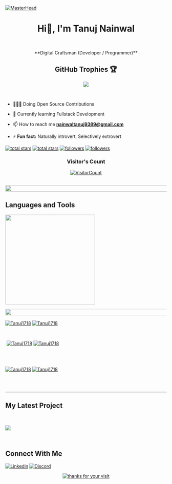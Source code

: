 [![MasterHead](https://media1.giphy.com/headers/GitHub/w8ZJLtJbmuph.gif)](https://jainsparsh5.io)

<h1 align="center"> Hi👋, I'm Tanuj Nainwal</h1>
<br /> 

<p align="center">**Digital Craftsman (Developer / Programmer)**<p/>

 <h2> <summary align="center">GitHub Trophies 🏆</summary></h2>
<p align="center">
  <a href="https://github-profile-trophy.vercel.app/?username=&theme=gruvbox">
    <img src="https://github-profile-trophy.vercel.app/?username=tanuj1718&theme=gruvbox"/>
  </a>
</p>
                    

<p align="left">
<br/> 
 
  - 👨🏻‍💻 Doing Open Source Contributions
 
  - 🌱 Currently learning Fullstack Development
  
  - 📫 How to reach me **nainwaltanuj9389@gmail.com**

  - ⚡ **Fun fact:** Naturally introvert, Selectively extrovert
<p align="left"> 
  <a href="https://github.com/Tanuj1718?tab=repositories&sort=stargazers#gh-light-mode-only">
    <img alt="total stars" title="Total stars on GitHub" src="https://custom-icon-badges.demolab.com/github/stars/Tanuj1718?color=3ea97d&style=for-the-badge&labelColor=40b682&logo=star#gh-light-mode-only"/></a>
  
  <a href="https://github.com/Tanuj1718?tab=repositories&sort=stargazers#gh-dark-mode-only">
    <img alt="total stars" title="Total stars on GitHub" src="https://custom-icon-badges.demolab.com/github/stars/Tanuj1718?color=655489&style=for-the-badge&labelColor=c691e9&logo=star#gh-dark-mode-only"/></a>
  
  <a href="https://github.com/Tanuj1718?tab=followers#gh-light-mode-only">
    <img alt="followers" title="Follow me on Github" src="https://custom-icon-badges.demolab.com/github/followers/Tanuj1718?color=2c4954&labelColor=2c3e50&style=for-the-badge&logo=person-add&label=Follow&logoColor=white#gh-light-mode-only"/></a>
  <a href="https://github.com/Tanuj1718?tab=followers#gh-dark-mode-only">
    <img alt="followers" title="Follow me on Github" src="https://custom-icon-badges.demolab.com/github/followers/Tanuj1718?color=dacc84&labelColor=f9e692&style=for-the-badge&logo=person-add&label=Follow&logoColor=white#gh-dark-mode-only"/></a>
</p>
<h3 align="center">Visitor's Count</h3>
<a align="center" href="https://profile-counter.glitch.me/{Tanuj1718}/count.svg">
  
  ![VisitorCount](https://profile-counter.glitch.me/{Tanuj1718}/count.svg)  
  
</a>
<br />

                    
<img src="https://i.imgur.com/dBaSKWF.gif" height="20" width="1000"> 

<h2>Languages and Tools</h2> 
<p align="left">
<img width="280px"  src="https://skillicons.dev/icons?i=html,css,bootstrap,tailwind,javascript,react,git,nextjs,nodejs,mongodb,express,typescript,cpp,python,go&perline=9"  />
</p>
<img src="https://i.imgur.com/dBaSKWF.gif" height="20" width="1000"> 

<br />

                    

<p><a href="https://github.com/Tanuj1718#gh-dark-mode-only" target="_blank"><img align="center" src="https://github-readme-stats.vercel.app/api/top-langs/?username=Tanuj1718&langs_count=6&show_icon=true&layout=compact&theme=nightowl#gh-dark-mode-only" alt="Tanuj1718" /></a>
  <a href="https://github.com/Tanuj1718#gh-light-mode-only" target="_blank"><img align="center" src="https://github-readme-stats.vercel.app/api/top-langs/?username=Tanuj1718&langs_count=6&show_icon=true&layout=compact&theme=vue#gh-light-mode-only" alt="Tanuj1718" /></a>
</p>


<br />

<p>&nbsp;<a href="https://github.com/Tanuj1718#gh-dark-mode-only" target="_blank"><img align="center" src="https://github-readme-stats.vercel.app/api?username=Tanuj1718&count_private=true&show_icons=true&theme=nightowl#gh-dark-mode-only" alt="Tanuj1718" /></a>
<a href="https://github.com/Tanuj1718#gh-light-mode-only" target="_blank"><img align="center" src="https://github-readme-stats.vercel.app/api?username=Tanuj1718&count_private=true&show_icons=true&theme=vue#gh-light-mode-only" alt="Tanuj1718" /></a>
</p> 
<br>
<br />

<p><a href="https://github.com/Tanuj1718#gh-dark-mode-only" target="_blank"><img align="center" src="https://streak-stats.demolab.com?user=Tanuj1718&theme=nightowl#gh-dark-mode-only" alt="Tanuj1718"/></a>
<a href="https://github.com/Tanuj1718#gh-light-mode-only" target="_blank"><img align="center" src="https://streak-stats.demolab.com?user=Tanuj1718&theme=vue#gh-light-mode-only" alt="Tanuj1718"/></a></p>
<br/>
<br />

<!--<p><a href="https://github.com/Tanuj1718#gh-dark-mode-only" target="_blank"><img align="center" src="https://github-readme-activity-graph.cyclic.app/graph?username=Tanuj1718&theme=nightowl#gh-dark-mode-only" alt="Tanuj1718" /></a>
<a href="https://github.com/Tanuj1718#gh-light-mode-only" target="_blank"><img align="center" src="https://github-readme-activity-graph.cyclic.app/graph?username=Tanuj1718&theme=vue#gh-light-mode-only" alt="Tanuj1718" /></a></p>
<br/> !-->

---


                    

<h2>My Latest Project</h2> 
<br />
<p><a href="https://github.com/Tanuj1718/MakeYourMoney#gh-dark-mode-only" target="_blank"><img align="center" src="https://github-readme-stats.vercel.app/api/pin/?username=Tanuj1718&repo=MakeYourMoney&theme=nightowl&show_owner=true#gh-dark-mode-only"/></a></p>
<br />


                    

<h2>Connect With Me</h2> 
<p align="left">

  [![Linkedin](https://skillicons.dev/icons?i=linkedin)](https://www.linkedin.com/in/tanujn/)
[![Discord](https://skillicons.dev/icons?i=discord)](https://discordapp.com/users/eyewal_44370/)
<!-- <a href="https://twitter.com/tanuj_nainwal" target="_blank"><img align="left" width="30px" style="padding-right:10px;" src="https://raw.githubusercontent.com/rahuldkjain/github-profile-readme-generator/master/src/images/icons/Social/twitter.svg" alt="tanuj_nainwal" /></a>
<a href="https://instagram.com/_tanuj_1718" target="_blank"><img align="left" width="30px" style="padding-right:10px" src="https://raw.githubusercontent.com/rahuldkjain/github-profile-readme-generator/master/src/images/icons/Social/instagram.svg" alt="_tanuj_1718" /></a> -->

</p>

<div align="center">
    <a href="https://git.io/typing-svg">
        <img alt="thanks for your visit" src="https://readme-typing-svg.herokuapp.com?font=Roboto+Slab&color=%237E3ACE&size=24&center=true&vCenter=true&width=300&lines=Thanks+for+your+visit!" >
    </a>
</div>

                

            
